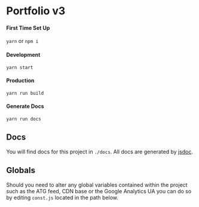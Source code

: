 # Portfolio v3

#### First Time Set Up
`yarn` or `npm i`

#### Development
`yarn start`

#### Production
`yarn run build`

#### Generate Docs
`yarn run docs`

## Docs
You will find docs for this project in `./docs`. All docs are generated by [jsdoc](http://usejsdoc.org/).

## Globals
Should you need to alter any global variables contained within the project such as the ATG feed, CDN base or the Google Analytics UA you can do so by editing `const.js` located in the path below.
